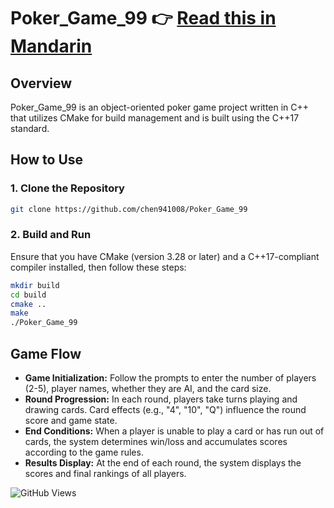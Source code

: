 # Poker_Game_99 👉 [Read this in Mandarin](README.zh-TW.md)

## Overview

Poker_Game_99 is an object-oriented poker game project written in C++ that utilizes CMake for build management and is built using the C++17 standard.

## How to Use

### 1. Clone the Repository
  ```bash
  git clone https://github.com/chen941008/Poker_Game_99
  ```
### 2. Build and Run
Ensure that you have CMake (version 3.28 or later) and a C++17-compliant compiler installed, then follow these steps:
  ```bash
  mkdir build
  cd build
  cmake ..
  make
  ./Poker_Game_99
  ```
## Game Flow
- **Game Initialization:**  Follow the prompts to enter the number of players (2-5), player names, whether they are AI, and the card size.
- **Round Progression:** In each round, players take turns playing and drawing cards. Card effects (e.g., "4", "10", "Q") influence the round score and game state.
- **End Conditions:** When a player is unable to play a card or has run out of cards, the system determines win/loss and accumulates scores according to the game rules.
- **Results Display:** At the end of each round, the system displays the scores and final rankings of all players.
  
![GitHub Views](https://komarev.com/ghpvc/?username=chen941008&repo=Poker_Game_99) 